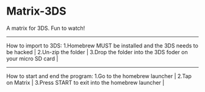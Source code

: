 # Matrix-3DS
A matrix for 3DS. Fun to watch!
__________________________________________________________________________________________________________________________________________
How to import to 3DS:
1.Homebrew MUST be installed and the 3DS needs to be hacked |
2.Un-zip the folder |
3.Drop the folder into the 3DS foder on your micro SD card |

__________________________________________________________________________________________________________________________________________
How to start and end the program:
1.Go to the homebrew launcher |
2.Tap on Matrix |
3.Press START to exit into the homebrew launcher |
